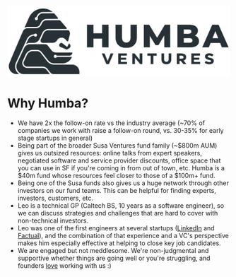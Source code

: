 <a href="#top"></a>

<link rel="stylesheet" href="../style.css">

[![Logo](../humba_logo.png)](https://humbaventures.com/)

# Why Humba?

* We have 2x the follow-on rate vs the industry average (~70% of companies we work with raise a follow-on round, vs. 30-35% for early stage startups in general)
* Being part of the broader Susa Ventures fund family (~$800m AUM) gives us outsized resources: online talks from expert speakers, negotiated software and service provider discounts, office space that you can use in SF if you're coming in from out of town, etc. Humba is a $40m fund whose resources feel closer to those of a $100m+ fund.
* Being one of the Susa funds also gives us a huge network through other investors on our fund teams. This can be helpful for finding experts, investors, customers, etc.
* Leo is a technical GP (Caltech BS, 10 years as a software engineer), so we can discuss strategies and challenges that are hard to cover with non-technical investors.
* Leo was one of the first engineers at several startups ([LinkedIn](https://www.linkedin.com/) and [Factual](https://www.crunchbase.com/organization/factual)), and the combination of that experience and a VC's perspective makes him especially effective at helping to close key job candidates.
* We are engaged but not meddlesome. We're non-judgmental and supportive whether things are going well or you're struggling, and founders [love](https://www.vcguide.co/search?query=polovets) working with us :)
